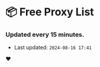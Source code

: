 # :package: Free Proxy List
### Updated every 15 minutes.

- Last updated: `2024-08-16 17:41`

:heart:

